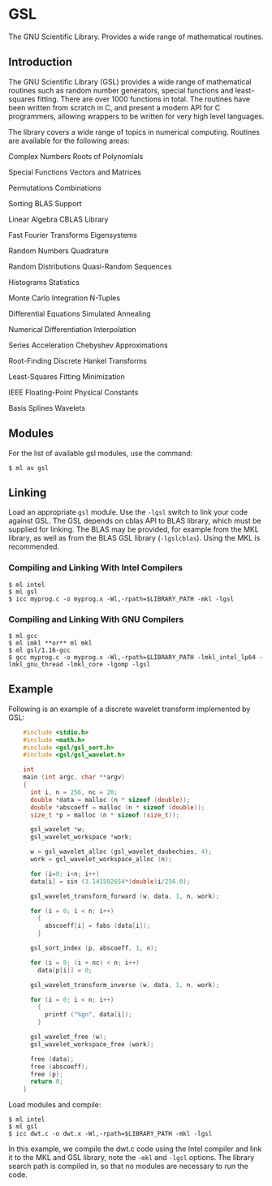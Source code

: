 # GSL

The GNU Scientific Library. Provides a wide range of mathematical routines.

## Introduction

The GNU Scientific Library (GSL) provides a wide range of mathematical routines such as random number generators, special functions and least-squares fitting. There are over 1000 functions in total. The routines have been written from scratch in C, and present a modern API for C programmers, allowing wrappers to be written for very high level languages.

The library covers a wide range of topics in numerical computing. Routines are available for the following areas:

Complex Numbers              Roots of Polynomials

Special Functions            Vectors and Matrices

Permutations                 Combinations

Sorting                      BLAS Support

Linear Algebra               CBLAS Library

Fast Fourier Transforms      Eigensystems

Random Numbers               Quadrature

Random Distributions         Quasi-Random Sequences

Histograms                   Statistics

Monte Carlo Integration      N-Tuples

Differential Equations       Simulated Annealing

Numerical Differentiation    Interpolation

Series Acceleration          Chebyshev Approximations

Root-Finding                 Discrete Hankel Transforms

Least-Squares Fitting        Minimization

IEEE Floating-Point          Physical Constants

Basis Splines                Wavelets

## Modules

For the list of available gsl modules, use the command:

```console
$ ml av gsl
```

## Linking

Load an appropriate `gsl` module. Use the `-lgsl` switch to link your code against GSL. The GSL depends on cblas API to BLAS library, which must be supplied for linking. The BLAS may be provided, for example from the MKL library, as well as from the BLAS GSL library (`-lgslcblas`). Using the MKL is recommended.

### Compiling and Linking With Intel Compilers

```console
$ ml intel
$ ml gsl
$ icc myprog.c -o myprog.x -Wl,-rpath=$LIBRARY_PATH -mkl -lgsl
```

### Compiling and Linking With GNU Compilers

```console
$ ml gcc
$ ml imkl **or** ml mkl
$ ml gsl/1.16-gcc
$ gcc myprog.c -o myprog.x -Wl,-rpath=$LIBRARY_PATH -lmkl_intel_lp64 -lmkl_gnu_thread -lmkl_core -lgomp -lgsl
```

## Example

Following is an example of a discrete wavelet transform implemented by GSL:

```cpp
    #include <stdio.h>
    #include <math.h>
    #include <gsl/gsl_sort.h>
    #include <gsl/gsl_wavelet.h>

    int
    main (int argc, char **argv)
    {
      int i, n = 256, nc = 20;
      double *data = malloc (n * sizeof (double));
      double *abscoeff = malloc (n * sizeof (double));
      size_t *p = malloc (n * sizeof (size_t));

      gsl_wavelet *w;
      gsl_wavelet_workspace *work;

      w = gsl_wavelet_alloc (gsl_wavelet_daubechies, 4);
      work = gsl_wavelet_workspace_alloc (n);

      for (i=0; i<n; i++)
      data[i] = sin (3.141592654*(double)i/256.0);

      gsl_wavelet_transform_forward (w, data, 1, n, work);

      for (i = 0; i < n; i++)
        {
          abscoeff[i] = fabs (data[i]);
        }

      gsl_sort_index (p, abscoeff, 1, n);

      for (i = 0; (i + nc) < n; i++)
        data[p[i]] = 0;

      gsl_wavelet_transform_inverse (w, data, 1, n, work);

      for (i = 0; i < n; i++)
        {
          printf ("%gn", data[i]);
        }

      gsl_wavelet_free (w);
      gsl_wavelet_workspace_free (work);

      free (data);
      free (abscoeff);
      free (p);
      return 0;
    }
```

Load modules and compile:

```console
$ ml intel
$ ml gsl
$ icc dwt.c -o dwt.x -Wl,-rpath=$LIBRARY_PATH -mkl -lgsl
```

In this example, we compile the dwt.c code using the Intel compiler and link it to the MKL and GSL library, note the `-mkl` and `-lgsl` options. The library search path is compiled in, so that no modules are necessary to run the code.
